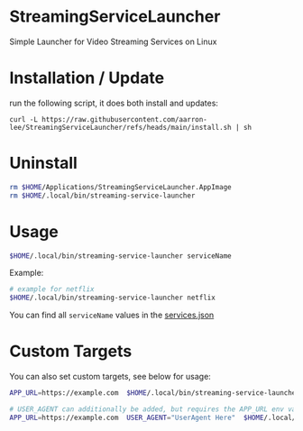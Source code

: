 # StreamingServiceLauncher

Simple Launcher for Video Streaming Services on Linux

# Installation / Update

run the following script, it does both install and updates:

```
curl -L https://raw.githubusercontent.com/aarron-lee/StreamingServiceLauncher/refs/heads/main/install.sh | sh
```

# Uninstall

```bash
rm $HOME/Applications/StreamingServiceLauncher.AppImage
rm $HOME/.local/bin/streaming-service-launcher
```

# Usage

```bash
$HOME/.local/bin/streaming-service-launcher serviceName
```

Example:

```bash
# example for netflix
$HOME/.local/bin/streaming-service-launcher netflix
```

You can find all `serviceName` values in the [services.json](./services.json)

# Custom Targets

You can also set custom targets, see below for usage:

```bash
APP_URL=https://example.com  $HOME/.local/bin/streaming-service-launcher

# USER_AGENT can additionally be added, but requires the APP_URL env var
APP_URL=https://example.com  USER_AGENT="UserAgent Here"  $HOME/.local/bin/streaming-service-launcher
```
